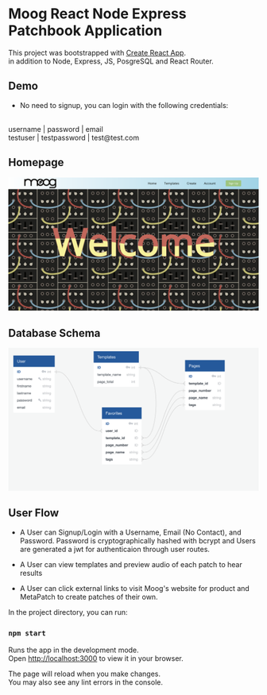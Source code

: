 # Moog React Node Express Patchbook Application

This project was bootstrapped with [Create React App](https://github.com/facebook/create-react-app).
<br>
in addition to Node, Express, JS, PosgreSQL and React Router.

## Demo
* No need to signup, you can login with the following credentials:

 <br>
 username | password     | email  
 <br>
testuser | testpassword | test@test.com

## Homepage

![Homepage](client/public/images/HomePage-SS.png)

## Database Schema

![Database Schema](client/public/images/Schema.png)


## User Flow

* A User can Signup/Login with a Username, Email (No Contact), and Password. Password is cryptographically hashed with bcrypt and Users are generated a jwt for authenticaion through user routes.

* A User can view templates and preview audio of each patch to hear results

* A User can click external links to visit Moog's website for product and MetaPatch to create patches of their own.


In the project directory, you can run:

### `npm start`

Runs the app in the development mode.\
Open [http://localhost:3000](http://localhost:3000) to view it in your browser.

The page will reload when you make changes.\
You may also see any lint errors in the console.
